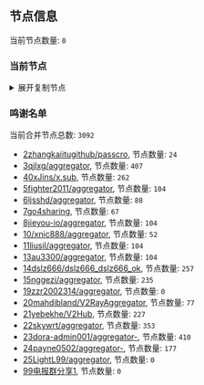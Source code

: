 
## 节点信息
当前节点数量: `0`
### 当前节点
<details>
  <summary>展开复制节点</summary>

    

</details>

### 鸣谢名单
当前合并节点总数: `3092`
- [2zhangkaiitugithub/passcro](https://github.com/zhangkaiitugithub/passcro), 节点数量: `24`
- [3qjlxg/aggregator](https://github.com/qjlxg/aggregator), 节点数量: `407`
- [40xJins/x.sub](https://github.com/0xJins/x.sub), 节点数量: `262`
- [5fighter2011/aggregator](https://github.com/fighter2011/aggregator), 节点数量: `104`
- [6ljsshd/aggregator](https://github.com/ljsshd/aggregator), 节点数量: `88`
- [7go4sharing](https://github.com/go4sharing), 节点数量: `67`
- [8jieyou-io/aggregator](https://github.com/jieyou-io/aggregator), 节点数量: `104`
- [10/xnic888/aggregator](https://github.com/xnic888/aggregator), 节点数量: `52`
- [11liusil/aggregator](https://github.com/liusil/aggregator), 节点数量: `104`
- [13au3300/aggregator](https://github.com/au3300/aggregator), 节点数量: `104`
- [14dslz666/dslz666_dslz666_ok](https://github.com/dslz666/dslz666_dslz666_ok), 节点数量: `257`
- [15nggezi/aggregator](https://github.com/nggezi/aggregator), 节点数量: `235`
- [19zzr2002314/aggregator](https://github.com/zzr2002314/aggregator), 节点数量: `0`
- [20mahdibland/V2RayAggregator](https://github.com/mahdibland/V2RayAggregator), 节点数量: `77`
- [21yebekhe/V2Hub](https://github.com/yebekhe/V2Hub), 节点数量: `227`
- [22skywrt/aggregator](https://github.com/skywrt/aggregator), 节点数量: `353`
- [23dora-admin001/aggregator-](https://github.com/dora-admin001/aggregator-), 节点数量: `410`
- [24payne0502/aggregator-](https://github.com/payne0502/aggregator-), 节点数量: `177`
- [25LightL99/aggregator](https://github.com/LightL99/aggregator), 节点数量: `0`
- [99电报群分享1](https://github.com/cdddbc/getAirport), 节点数量: `0`


